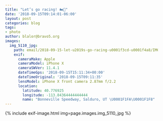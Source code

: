 ```yaml
---
title: "Let’s go racing! 🏍💨"
date: '2018-09-15T09:14:01-06:00'
layout: post
categories: blog
tags:
- photo
author: blalor@bravo5.org
images:
  img_5110_jpg:
    path: email/2018-09-15-let-u2019s-go-racing-u0001f3cd-u0001f4a8/IMG_5110.jpg
    exif:
      cameraMake: Apple
      cameraModel: iPhone X
      cameraSWVer: 11.4.1
      dateTimeGps: '2018-09-15T15:11:34+00:00'
      dateTimeOriginal: '2018-09-15T09:11:35'
      lensModel: iPhone X front camera 2.87mm f/2.2
      location:
        latitude: 40.776925
        longitude: -113.84364444444444
        name: "Bonneville Speedway, Salduro, UT \U0001F1FA\U0001F1F8"
---
```


{% include exif-image.html img=page.images.img_5110_jpg %}




